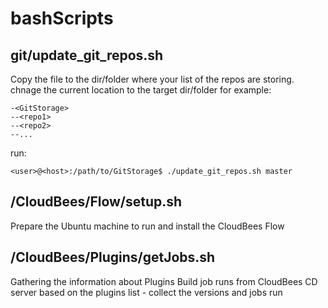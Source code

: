 # bashScripts
## git/update_git_repos.sh
Copy the file to the dir/folder where your list of the repos are storing.
chnage the current location to the target dir/folder
for example:
```
-<GitStorage>
--<repo1>
--<repo2>
--...
```
run:
```
<user>@<host>:/path/to/GitStorage$ ./update_git_repos.sh master
```
## /CloudBees/Flow/setup.sh
Prepare the Ubuntu machine to run and install the CloudBees Flow

## /CloudBees/Plugins/getJobs.sh
Gathering the information about Plugins Build job runs from CloudBees CD server based on the plugins list - collect the versions and jobs run
